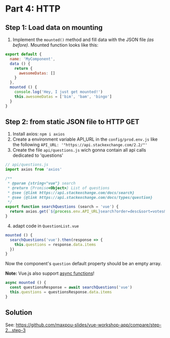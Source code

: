 # Part 4: HTTP

## Step 1: Load data on mounting

1. Implement the `mounted()` method and fill data with the JSON file *(as before)*.
Mounted function looks like this:

```js
export default {
  name: 'MyComponent',
  data () {
    return {
      awesomeDatas: []
    }
  },
  mounted () {
    console.log('Hey, I just get mounted!')
    this.awesomeDatas = ['bim', 'bam', 'bingo']
  }
}
```

## Step 2: from static JSON file to HTTP GET

1. Install axios: `npm i axios`
2. Create a environment variable API_URL in the `config/prod.env.js` like the following `API_URL: '"https://api.stackexchange.com/2.2/"'`
3. Create the file `api/questions.js` wich gonna contain all api calls dedicated to 'questions'
  ```js
  // api/questions.js
  import axios from 'axios'

  /**
   * @param {string="vue"} search
   * @return {Promise<Object>} List of questions
   * @see {@link https://api.stackexchange.com/docs/search}
   * @see {@link https://api.stackexchange.com/docs/types/question}
   */
  export function searchQuestions (search = 'vue') {
    return axios.get(`${process.env.API_URL}search?order=desc&sort=votes&intitle=${search}&site=stackoverflow`)
  }
  ```
4. adapt code in `QuestionList.vue`
  ```js
  mounted () {
    searchQuestions('vue').then(response => {
      this.questions = response.data.items
    })
  }
  ```
Now the component's `question` default property should be an empty array.

**Note:** Vue.js also support [async functions](https://developer.mozilla.org/fr/docs/Web/JavaScript/Reference/Instructions/async_function)!
  ```js
  async mounted () {
    const questionsResponse = await searchQuestions('vue')
    this.questions = questionsResponse.data.items
  }
  ```

## Solution

See: https://github.com/maxpou-slides/vue-workshop-app/compare/step-2...step-3
